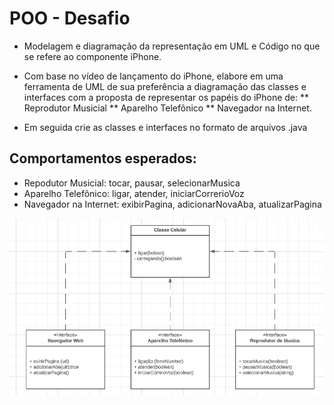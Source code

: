 # POO - Desafio
* Modelagem e diagramação da representação em UML e Código no que se refere ao componente iPhone.

* Com base no vídeo de lançamento do iPhone, elabore em uma ferramenta de UML de sua preferência a diagramação das classes e interfaces com a proposta de representar os papéis do iPhone de: 
** Reprodutor Musicial
** Aparelho Telefônico
** Navegador na Internet. 

* Em seguida crie as classes e interfaces no formato de arquivos .java

## Comportamentos esperados:
* Repodutor Musicial: tocar, pausar, selecionarMusica
* Aparelho Telefônico: ligar, atender, iniciarCorrerioVoz
* Navegador na Internet: exibirPagina, adicionarNovaAba, atualizarPagina

<img src="https://raw.githubusercontent.com/DiogoVilela12/santander-BootCamp-Java/main/bin/orienta%C3%A7%C3%A3oAObjetoseUMLDiagrama%C3%A7%C3%A3odeClassesdoiPhone/UML.png"/>
